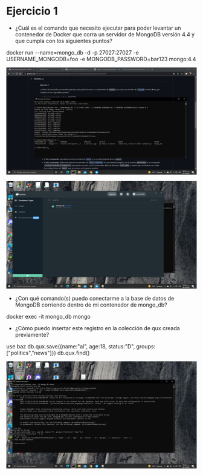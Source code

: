 # Ejercicio 1
* ¿Cuál es el comando que necesito ejecutar para poder levantar un contenedor de Docker que corra un servidor de MongoDB versión 4.4 y que cumpla con los siguientes puntos?

docker run --name=mongo_db -d -p 27027:27027 -e USERNAME_MONGODB=foo -e MONGODB_PASSWORD=bar123 mongo:4.4

![Alt text](Ago-Dic-2021\aleman-ortiz-javier-eduardo\Screenshots\SS_1_E1.png)

![Alt text](Ago-Dic-2021\aleman-ortiz-javier-eduardo\Screenshots\SS_3_E1.png)

* ¿Con qué comando(s) puedo conectarme a la base de datos de MongoDB corriendo dentro de mi contenedor de mongo_db?

docker exec -it mongo_db mongo

* ¿Cómo puedo insertar este registro en la colección de qux creada previamente?

use baz
db.qux.save({name:"al", age:18, status:"D", groups:["politics","news"]})
db.qux.find()

![Alt text](Ago-Dic-2021\aleman-ortiz-javier-eduardo\Screenshots\SS_2_E1.png)


